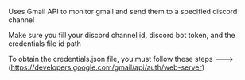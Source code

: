 Uses Gmail API to monitor gmail and send them to a specified discord channel

Make sure you fill your discord channel id, discord bot token, and the credentials file id path

To obtain the credentials.json file, you must follow these steps ---> (https://developers.google.com/gmail/api/auth/web-server)
